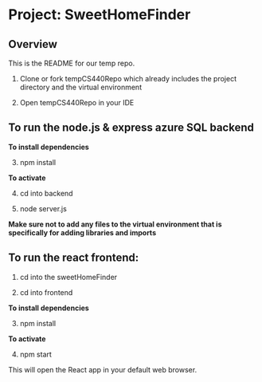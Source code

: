 # Project: SweetHomeFinder

## Overview

This is the README for our temp repo.

1. Clone or fork tempCS440Repo which already includes the project directory and the virtual environment

2. Open tempCS440Repo in your IDE

## To run the node.js & express azure SQL backend

**To install dependencies**

3. npm install

**To activate**

4. cd into backend

5. node server.js

**Make sure not to add any files to the virtual environment that is specifically for adding libraries and imports**

## To run the react frontend:

1. cd into the sweetHomeFinder

2. cd into frontend

**To install dependencies**

3. npm install

**To activate**

4. npm start

This will open the React app in your default web browser.
